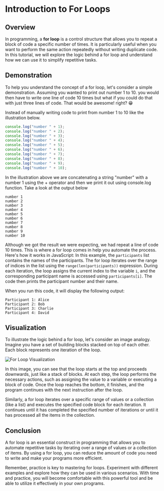 # Introduction to For Loops

## Overview

In programming, a **for loop** is a control structure that allows you to repeat a block of code a specific number of times. It is particularly useful when you want to perform the same action repeatedly without writing duplicate code. 
In this tutorial, we will explore the logic behind a for loop and understand how we can use it to simplify repetitive tasks.

## Demonstration

To help you understand the concept of a for loop, let's consider a simple demonstration. Assuming you wanted to print out number 1 to 10. you would then have to write one line of code 10 times but what if you could do that with just three lines of code. That would be awesome! right? 😁 

Instead of manually writing code to print from number 1 to 10 like the illustration below. 

```JavaScript
console.log("number " + 1);
console.log("number " + 2);
console.log("number " + 3);
console.log("number " + 4);
console.log("number " + 5);
console.log("number " + 6);
console.log("number " + 7);
console.log("number " + 8);
console.log("number " + 9);
console.log("number " + 10);
```
In the illustration above we are concatenating a string "number" with a number 1 using the + operator and then we print it out using console.log function.
Take a look at the output below
```
number 1
number 2
number 3
number 4
number 5
number 6
number 7
number 8
number 9
number 10
```
Although we got the result we were expecting, we had repeat a line of code 10 times. This is where a for loop comes in help you automate the process. Here's how it works
in JavaScript:
In this example, the `participants` list contains the names of the participants. The for loop iterates over the range of indices in the list using the `range(len(participants))` expression. During each iteration, the loop assigns the current index to the variable `i`, and the corresponding participant name is accessed using `participants[i]`. The code then prints the participant number and their name.

When you run this code, it will display the following output:

```
Participant 1: Alice
Participant 2: Bob
Participant 3: Charlie
Participant 4: David
```

## Visualization

To illustrate the logic behind a for loop, let's consider an image analogy. Imagine you have a set of building blocks stacked on top of each other. Each block represents one iteration of the loop.

![For Loop Visualization](https://example.com/for_loop_visualization.png)

In this image, you can see that the loop starts at the top and proceeds downwards, just like a stack of blocks. At each step, the loop performs the necessary actions, such as assigning the value to a variable or executing a block of code. Once the loop reaches the bottom, it finishes, and the program continues with the next instruction after the loop.

Similarly, a for loop iterates over a specific range of values or a collection (like a list) and executes the specified code block for each iteration. It continues until it has completed the specified number of iterations or until it has processed all the items in the collection.

## Conclusion

A for loop is an essential construct in programming that allows you to automate repetitive tasks by iterating over a range of values or a collection of items. By using a for loop, you can reduce the amount of code you need to write and make your programs more efficient.

Remember, practice is key to mastering for loops. Experiment with different examples and explore how they can be used in various scenarios. With time and practice, you will become comfortable with this powerful tool and be able to utilize it effectively in your own programs.
